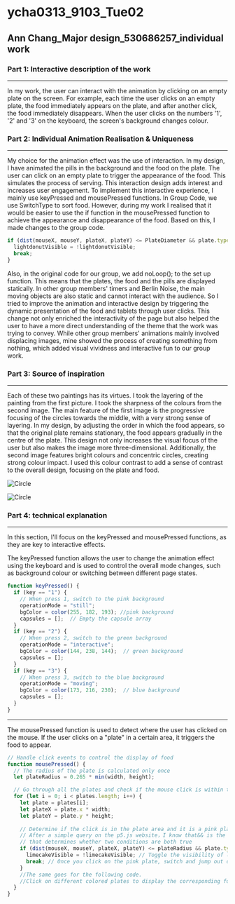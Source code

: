 # ycha0313_9103_Tue02
## Ann Chang_Major design_530686257_individual work
### **Part 1: Interactive description of the work**
***
In my work, the user can interact with the animation by clicking on an empty plate on the screen. For example, each time the user clicks on an empty plate, the food immediately appears on the plate, and after another click, the food immediately disappears. When the user clicks on the numbers '1', '2' and '3' on the keyboard, the screen's background changes colour.

### **Part 2: Individual Animation Realisation & Uniqueness**
***
My choice for the animation effect was the use of interaction. In my design, I have animated the pills in the background and the food on the plate. The user can click on an empty plate to trigger the appearance of the food. This simulates the process of serving. This interaction design adds interest and increases user engagement. To implement this interactive experience, I mainly use keyPressed and mousePressed functions. In Group Code, we use SwitchType to sort food. However, during my work I realised that it would be easier to use the if function in the mousePressed function to achieve the appearance and disappearance of the food. Based on this, I made changes to the group code.

```javascript
if (dist(mouseX, mouseY, plateX, plateY) <= PlateDiameter && plate.type === 2) {
  lightdonutVisible = !lightdonutVisible; 
  break;
}
```

Also, in the original code for our group, we add noLoop(); to the set up function. This means that the plates, the food and the pills are displayed statically. In other group members' timers and Berlin Noise, the main moving objects are also static and cannot interact with the audience. So I tried to improve the animation and interactive design by triggering the dynamic presentation of the food and tablets through user clicks. This change not only enriched the interactivity of the page but also helped the user to have a more direct understanding of the theme that the work was trying to convey. While other group members' animations mainly involved displacing images, mine showed the process of creating something from nothing, which added visual vividness and interactive fun to our group work.

### **Part 3: Source of inspiration**
***
Each of these two paintings has its virtues. I took the layering of the painting from the first picture. I took the sharpness of the colours from the second image. The main feature of the first image is the progressive focusing of the circles towards the middle, with a very strong sense of layering. In my design, by adjusting the order in which the food appears, so that the original plate remains stationary, the food appears gradually in the centre of the plate. This design not only increases the visual focus of the user but also makes the image more three-dimensional. Additionally, the second image features bright colours and concentric circles, creating strong colour impact. I used this colour contrast to add a sense of contrast to the overall design, focusing on the plate and food.

![Circle](https://brendandawes.com/content/02-projects/ee/ee_manchester_closeup_001.png)

![Circle](https://blogger.googleusercontent.com/img/b/R29vZ2xl/AVvXsEgzv-bWXk5KNrSmOaofkAa4t6c1YKNE2cll78tW0yG6fOJq6dBtNN-SVjACATVOWPkZHydgukJ3w84yLxJBSDmv82l4TqrgwMdrauzw6NJtEg0iUioXTgvr7ujwWA2XIP4BhYp2ldStuFN3/s1600/3583.jpg)

### **Part 4: technical explanation**
***
In this section, I'll focus on the keyPressed and mousePressed functions, as they are key to interactive effects.

The keyPressed function allows the user to change the animation effect using the keyboard and is used to control the overall mode changes, such as background colour or switching between different page states.

```javascript
function keyPressed() {
  if (key == "1") {
    // When press 1, switch to the pink background
    operationMode = "still";
    bgColor = color(255, 182, 193); //pink background
    capsules = [];  // Empty the capsule array
  }
  if (key == "2") {
    // When press 2, switch to the green background
    operationMode = "interactive";
    bgColor = color(144, 238, 144);  // green background
    capsules = [];
  }
  if (key == "3") {
    // When press 3, switch to the blue background
    operationMode = "moving";
    bgColor = color(173, 216, 230);  // blue background
    capsules = [];
  }
}
```
***
The mousePressed function is used to detect where the user has clicked on the mouse. If the user clicks on a "plate" in a certain area, it triggers the food to appear.

```javascript
// Handle click events to control the display of food
function mousePressed() {
  // The radius of the plate is calculated only once
  let plateRadius = 0.265 * min(width, height);

  // Go through all the plates and check if the mouse click is within the area of the plate
  for (let i = 0; i < plates.length; i++) {
    let plate = plates[i];
    let plateX = plate.x * width; 
    let plateY = plate.y * height;
    
    // Determine if the click is in the plate area and it is a pink plate (assuming type === 1)
    // After a simple query on the p5.js website，I know that&& is the logical AND operator (AND) 
    // that determines whether two conditions are both true
    if (dist(mouseX, mouseY, plateX, plateY) <= plateRadius && plate.type === 1) {
      limecakeVisible = !limecakeVisible; // Toggle the visibility of lime cake
      break; // Once you click on the pink plate, switch and jump out of the loop
    }
    //The same goes for the following code. 
    //Click on different colored plates to display the corresponding food
  }
}
```